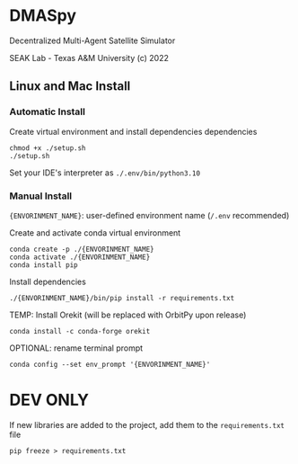 # DMASpy
Decentralized Multi-Agent Satellite Simulator

SEAK Lab - Texas A&M University
(c) 2022

## Linux and Mac Install

### Automatic Install
Create virtual environment and install dependencies dependencies
```
chmod +x ./setup.sh
./setup.sh
```
Set your IDE's interpreter as `./.env/bin/python3.10`

### Manual Install
`{ENVORINMENT_NAME}`: user-defined environment name (`/.env` recommended)

Create and activate conda virtual environment
```
conda create -p ./{ENVORINMENT_NAME}
conda activate ./{ENVORINMENT_NAME}
conda install pip
```

Install dependencies
```
./{ENVORINMENT_NAME}/bin/pip install -r requirements.txt
```

TEMP: Install Orekit (will be replaced with OrbitPy upon release)
```
conda install -c conda-forge orekit
```

OPTIONAL: rename terminal prompt
```
conda config --set env_prompt '{ENVORINMENT_NAME}'
```

# DEV ONLY
If new libraries are added to the project, add them to the `requirements.txt` file
```
pip freeze > requirements.txt
```
